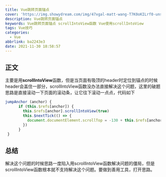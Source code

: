 ```yaml
---
title: Vue跳转页面锚点
cover: 'https://img.showydream.com/img/47xgal-matt-wang-T7K0oKILrf0-unsplash.jpg'
description: Vue跳转页面锚点
keywords: Vue跳转页面锚点 scrollIntoView函数 Vue使用scrollIntoView
tags: Vue技巧
categories:
  - Vue
abbrlink: ba2243e3
date: 2021-11-30 18:58:57
---
```


## 正文

主要是用**scrollIntoView**函数，但是当页面有吸顶的header时定位到锚点的时候header会盖住一部分，scrollIntoView函数没办法直接解决这个问题，这里的破题思路是直接滚动一下页面的滚动条，让它往下滚动一点点，代码如下

```javascript
jumpAnchor (anchor) {
      if (this.$refs[anchor]) {
        this.$refs[anchor].scrollIntoView(true)
        this.$nextTick(() => {
          document.documentElement.scrollTop = -130 + this.$refs[anchor].offsetTop
        })
      }
 }
```

## 总结

解决这个问题的时候思路一度陷入用scrollIntoView函数解决问题的僵局，但是scrollIntoView函数根本就不支持解决这个问题。要做到善用工具，打开思路。
